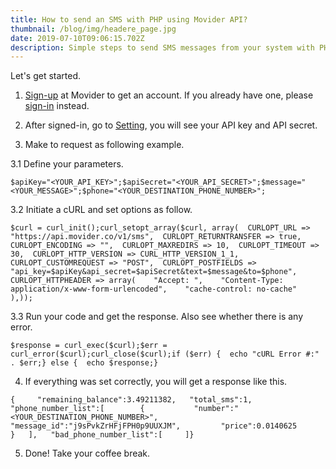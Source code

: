 ```yaml
---
title: How to send an SMS with PHP using Movider API?
thumbnail: /blog/img/headere_page.jpg
date: 2019-07-10T09:06:15.702Z
description: Simple steps to send SMS messages from your system with PHP using Movider API.
---
```

Let's get started.

1. [Sign-up](https://dashboard.movider.co/sign-up) at Movider to get an account. If you already have one, please [sign-in](https://dashboard.movider.co/sign-in) instead.

2. After signed-in, go to [Setting](https://dashboard.movider.co/setting), you will see your API key and API secret.

3. Make to request as following example.

3.1 Define your parameters.

```
$apiKey="<YOUR_API_KEY>";$apiSecret="<YOUR_API_SECRET>";$message="<YOUR_MESSAGE>";$phone="<YOUR_DESTINATION_PHONE_NUMBER>";
```

3.2 Initiate a cURL and set options as follow.

```
$curl = curl_init();curl_setopt_array($curl, array(  CURLOPT_URL => "https://api.movider.co/v1/sms",  CURLOPT_RETURNTRANSFER => true,  CURLOPT_ENCODING => "",  CURLOPT_MAXREDIRS => 10,  CURLOPT_TIMEOUT => 30,  CURLOPT_HTTP_VERSION => CURL_HTTP_VERSION_1_1,  CURLOPT_CUSTOMREQUEST => "POST",  CURLOPT_POSTFIELDS => "api_key=$apiKey&api_secret=$apiSecret&text=$message&to=$phone",  CURLOPT_HTTPHEADER => array(    "Accept: ",    "Content-Type: application/x-www-form-urlencoded",    "cache-control: no-cache"  ),));
```

3.3 Run your code and get the response. Also see whether there is any error.

```
$response = curl_exec($curl);$err = curl_error($curl);curl_close($curl);if ($err) {  echo "cURL Error #:" . $err;} else {  echo $response;}
```

4. If everything was set correctly, you will get a response like this.


```
{     "remaining_balance":3.49211382,   "total_sms":1,   "phone_number_list":[        {           "number":"<YOUR_DESTINATION_PHONE_NUMBER>",         "message_id":"j9sPvkZrHFjFPH0p9UUXJM",         "price":0.0140625      }   ],   "bad_phone_number_list":[     ]}
```

5. Done! Take your coffee break.

